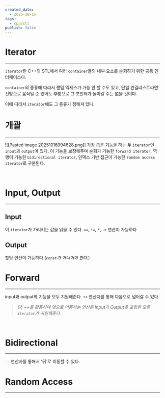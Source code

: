 ```yaml
---
created_date:
  - 2025-10-16
tags:
  - cpp/stl
publish: false
---
```

# Iterator
---
`iterator`란 C++의 STL에서 여러 `container`들의 내부 요소를 순회하기 위한 공통 인터페이스다. 

`container`의 종류에 따라서 랜덤 엑세스가 가능 안 할 수도 있고, 단일 연결리스트라면 전방으로 움직일 순 있어도 후방으로 그 포인터가 돌아갈 수는 없을 것이다. 

이에 따라서 `iterator`에도 그 종류가 정해져 있다.
<br>
# 개괄
---
![[Pasted image 20251016094628.png]]
가장 좁은 기능을 하는 두 `iterator`인 `input`과 `output`이 있다.
이 기능을 보장해주며 순회가 가능한 `forward iterator`, 역행이 가능한 `bidirectional iterator`, 인덱스 기반 접근이 가능한 `random access iterator`로 구분된다.

<br>

# Input, Output
---
## Input
이 `iterator`가 가리키는 값을 읽을 수 있다.
`==`, `!=`, `*`, `->` 연산이 가능하다

## Output
할당 연산이 가능하다 (_`const`가 아니어야 한다._)
<br>

# Forward
---
input과 output의 기능을 모두 지원해준다.
`++` 연산자를 통해 다음으로 넘어갈 수 있다

> _단, ++를 활용하여 앞으로 이동하는 연산은 Input과 Output을 포함한 모든 `iterator`가 지원해준다._
<br>

# Bidirectional
---
`--` 연산자를 통해서 '뒤'로 이동할 수 있다.
<br>
# Random Access
---
